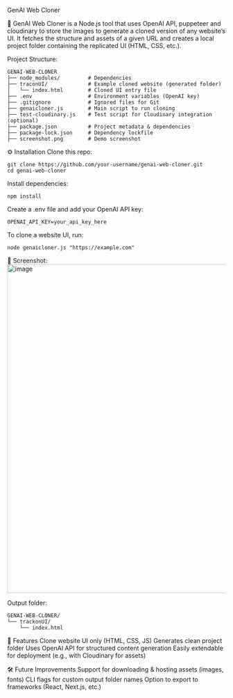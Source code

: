 GenAI Web Cloner

🚀 GenAI Web Cloner is a Node.js tool that uses OpenAI API, puppeteer and cloudinary to store the images to generate a cloned version of any website’s UI. It fetches the structure and assets of a given URL and creates a local project folder containing the replicated UI (HTML, CSS, etc.).

Project Structure:
```
GENAI-WEB-CLONER
├── node_modules/         # Dependencies
├── traconUI/             # Example cloned website (generated folder)
│   └── index.html        # Cloned UI entry file
├── .env                  # Environment variables (OpenAI key)
├── .gitignore            # Ignored files for Git
├── genaicloner.js        # Main script to run cloning
├── test-cloudinary.js    # Test script for Cloudinary integration (optional)
├── package.json          # Project metadata & dependencies
├── package-lock.json     # Dependency lockfile
├── screenshot.png        # Demo screenshot

```


⚙️ Installation
Clone this repo:
```
git clone https://github.com/your-username/genai-web-cloner.git
cd genai-web-cloner
```


Install dependencies:
```
npm install
```

Create a .env file and add your OpenAI API key:
```
OPENAI_API_KEY=your_api_key_here
```

To clone a website UI, run:
```
node genaicloner.js "https://example.com"
```


📸 Screenshot:
<img width="1888" height="756" alt="image" src="https://github.com/user-attachments/assets/1c8d91a3-8fc9-41da-9e3d-d428703c5dbd" />


Output folder:
```
GENAI-WEB-CLONER/
└── trackonUI/
    └── index.html
```


🧩 Features
Clone website UI only (HTML, CSS, JS)
Generates clean project folder
Uses OpenAI API for structured content generation
Easily extendable for deployment (e.g., with Cloudinary for assets)

🛠️ Future Improvements
Support for downloading & hosting assets (images, fonts)
CLI flags for custom output folder names
Option to export to frameworks (React, Next.js, etc.)
